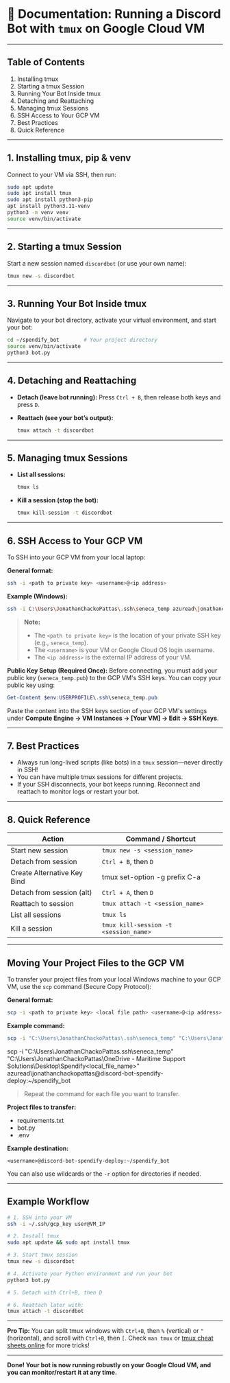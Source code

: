 # 📝 Documentation: Running a Discord Bot with `tmux` on Google Cloud VM

---

## Table of Contents

1. Installing tmux
2. Starting a tmux Session
3. Running Your Bot Inside tmux
4. Detaching and Reattaching
5. Managing tmux Sessions
6. SSH Access to Your GCP VM
7. Best Practices
8. Quick Reference

---
<!-- 
## Installing Python 3.10 on Ubuntu (GCP VM)

Before installing tmux and running your bot, it’s recommended to install Python 3.10 (for modern compatibility and support):

```bash
sudo apt update
sudo apt install -y software-properties-common
sudo add-apt-repository ppa:deadsnakes/ppa
sudo apt update
sudo apt install -y python3.10 python3.10-venv python3.10-distutils python3-pip
pip install --no-cache-dir -r requirements.txt
python3.10 --version
```

To create your virtual environment with Python 3.10:

```bash
python3.10 -m venv venv
source venv/bin/activate
``` 
---
-->

## 1. Installing tmux, pip & venv

Connect to your VM via SSH, then run:

```bash
sudo apt update
sudo apt install tmux
sudo apt install python3-pip
apt install python3.11-venv
python3 -m venv venv
source venv/bin/activate
```

---

## 2. Starting a tmux Session

Start a new session named `discordbot` (or use your own name):

```bash
tmux new -s discordbot
```

---

## 3. Running Your Bot Inside tmux

Navigate to your bot directory, activate your virtual environment, and start your bot:

```bash
cd ~/spendify_bot        # Your project directory
source venv/bin/activate
python3 bot.py
```

---

## 4. Detaching and Reattaching

* **Detach (leave bot running):**
  Press `Ctrl + B`, then release both keys and press `D`.

* **Reattach (see your bot’s output):**

  ```bash
  tmux attach -t discordbot
  ```

---

## 5. Managing tmux Sessions

* **List all sessions:**

  ```bash
  tmux ls
  ```

* **Kill a session (stop the bot):**

  ```bash
  tmux kill-session -t discordbot
  ```

---

## 6. SSH Access to Your GCP VM

To SSH into your GCP VM from your local laptop:

**General format:**

```bash
ssh -i <path to private key> <username>@<ip address>
```

**Example (Windows):**

```bash
ssh -i C:\Users\JonathanChackoPattas\.ssh\seneca_temp azuread\jonathanchackopattas@34.132.211.201
```

> **Note:**
>
> * The `<path to private key>` is the location of your private SSH key (e.g., `seneca_temp`).
> * The `<username>` is your VM or Google Cloud OS login username.
> * The `<ip address>` is the external IP address of your VM.

**Public Key Setup (Required Once):**
Before connecting, you must add your public key (`seneca_temp.pub`) to the GCP VM's SSH keys. You can copy your public key using:

```powershell
Get-Content $env:USERPROFILE\.ssh\seneca_temp.pub
```

Paste the content into the SSH keys section of your GCP VM's settings under **Compute Engine → VM Instances → \[Your VM] → Edit → SSH Keys**.

---

## 7. Best Practices

* Always run long-lived scripts (like bots) in a `tmux` session—never directly in SSH!
* You can have multiple tmux sessions for different projects.
* If your SSH disconnects, your bot keeps running. Reconnect and reattach to monitor logs or restart your bot.

---

## 8. Quick Reference

| Action              | Command / Shortcut                    |
| ------------------- | ------------------------------------- |
| Start new session   | `tmux new -s <session_name>`          |
| Detach from session | `Ctrl + B`, then `D`                  |
| Create Alternative Key Bind | tmux set-option -g prefix C-a                  |
| Detach from session (alt) | `Ctrl + A`, then `D`                  |
| Reattach to session | `tmux attach -t <session_name>`       |
| List all sessions   | `tmux ls`                             |
| Kill a session      | `tmux kill-session -t <session_name>` |

---

## Moving Your Project Files to the GCP VM

To transfer your project files from your local Windows machine to your GCP VM, use the `scp` command (Secure Copy Protocol):

**General format:**

```bash
scp -i <path to private key> <local file path> <username>@<ip address>:<remote directory>
```

**Example command:**

```bash
scp -i "C:\Users\JonathanChackoPattas\.ssh\seneca_temp" "C:\Users\JonathanChackoPattas\OneDrive - Maritime Support Solutions\Desktop\Spendify\<local_file_name>" azuread\jonathanchackopattas@34.132.211.201:~/spendify_bot
```
scp -i "C:\Users\JonathanChackoPattas\.ssh\seneca_temp" "C:\Users\JonathanChackoPattas\OneDrive - Maritime Support Solutions\Desktop\Spendify\<local_file_name>" azuread\jonathanchackopattas@discord-bot-spendify-deploy:~/spendify_bot

> Repeat the command for each file you want to transfer.

**Project files to transfer:**

* requirements.txt
* bot.py
* .env

**Example destination:**

```
<username>@discord-bot-spendify-deploy:~/spendify_bot
```

You can also use wildcards or the `-r` option for directories if needed.

---

## Example Workflow

```bash
# 1. SSH into your VM
ssh -i ~/.ssh/gcp_key user@VM_IP

# 2. Install tmux
sudo apt update && sudo apt install tmux

# 3. Start tmux session
tmux new -s discordbot

# 4. Activate your Python environment and run your bot
python3 bot.py

# 5. Detach with Ctrl+B, then D

# 6. Reattach later with:
tmux attach -t discordbot
```

---

**Pro Tip:**
You can split tmux windows with `Ctrl+B`, then `%` (vertical) or `"` (horizontal), and scroll with `Ctrl+B`, then `[`.
Check `man tmux` or [tmux cheat sheets online](https://tmuxcheatsheet.com/) for more tricks!

---

**Done! Your bot is now running robustly on your Google Cloud VM, and you can monitor/restart it at any time.**